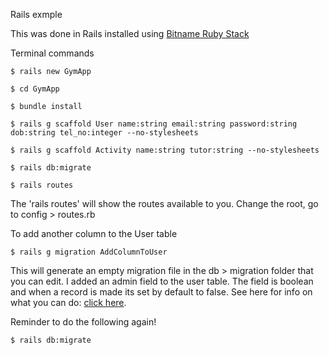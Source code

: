 Rails exmple

This was done in Rails installed using [Bitname Ruby Stack](https://bitnami.com/stack/ruby/installer) 

Terminal commands
    
    $ rails new GymApp
    
    $ cd GymApp
	
	$ bundle install
	
	$ rails g scaffold User name:string email:string password:string dob:string tel_no:integer --no-stylesheets

	$ rails g scaffold Activity name:string tutor:string --no-stylesheets
	
	$ rails db:migrate
	
	$ rails routes 
	
	
The 'rails routes' will show the routes available to you. 
Change the root, go to config > routes.rb	
 
To add another column to the User table

	$ rails g migration AddColumnToUser

This will generate an empty migration file in the db > migration folder that you can edit. 
I added an admin field to the user table. The field is boolean and when a record is made its set by default to false. 
See here for info on what you can do: [click here](https://guides.rubyonrails.org/active_record_migrations.html).

Reminder to do the following again!

	$ rails db:migrate


 